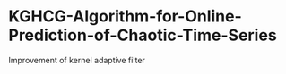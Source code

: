# KGHCG-Algorithm-for-Online-Prediction-of-Chaotic-Time-Series
Improvement of kernel adaptive filter
